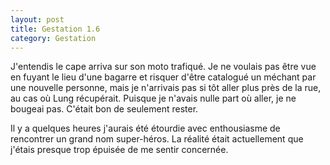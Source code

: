 ```yaml
---
layout: post
title: Gestation 1.6
category: Gestation
---
```


J'entendis le cape arriva sur son moto trafiqué.
Je ne voulais pas être vue en fuyant le lieu d'une bagarre et risquer d'être catalogué un méchant par une nouvelle personne, mais je n'arrivais pas si tôt aller plus près de la rue, au cas où Lung récupérait.
Puisque je n'avais nulle part où aller, je ne bougeai pas.
C'était bon de seulement rester.

Il y a quelques heures j'aurais été étourdie avec enthousiasme de rencontrer un grand nom super-héros.
La réalité était actuellement que j'étais presque trop épuisée de me sentir concernée.


